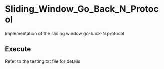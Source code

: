 # Sliding_Window_Go_Back_N_Protocol
Implementation of the sliding window go-back-N protocol

## Execute
Refer to the testing.txt file for details
